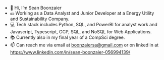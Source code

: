 - :man: Hi, I’m Sean Boonzaier
- :dollar: Working as a Data Analyst and Junior Developer at a Energy Utility and Sustainability Company.
- :computer: Tech stack includes Python, SQL, and PowerBI for analyst work and Javascript, Typescript, GCP, SQL, and NoSQL for Web Applications.
- :books: Currently also in my final year of a CompSci degree.
- 📫 Can reach me via email at boonzaiersa@gmail.com or on linked in at https://www.linkedin.com/in/sean-boonzaier-056994139/

<!---
SKYWVRD/SKYWVRD is a ✨ special ✨ repository because its `README.md` (this file) appears on your GitHub profile.
You can click the Preview link to take a look at your changes.
--->
